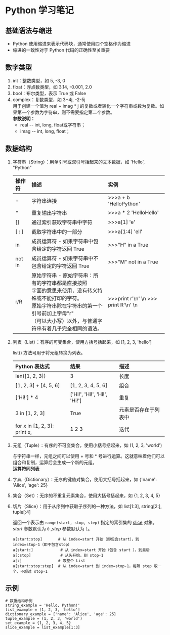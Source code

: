 # Python 学习笔记

## 基础语法与缩进

- Python 使用缩进来表示代码块，通常使用四个空格作为缩进
- 缩进的一致性对于 Python 代码的正确性至关重要

## 数字类型

1. int：整数类型，如 5, -3, 0
2. float：浮点数类型，如 3.14, -0.001, 2.0
3. bool：布尔类型，表示 True 或 False
4. complex：复数类型，如 3+4j, -2-5j  
   用于创建一个值为 real + imag * j 的复数或者转化一个字符串或数为复数。如果第一个参数为字符串，则不需要指定第二个参数。  
   **参数说明：**
   - real -- int, long, float或字符串；
   - imag -- int, long, float；

## 数据结构

1. 字符串（String）：用单引号或双引号括起来的文本数据，如 'Hello', "Python"

   | 操作符   | 描述       | 实例       |
   | :--------- | :-------------------------------------------------- | :----------------------------------- |
   | +      | 字符串连接                                                   | >>>a + b 'HelloPython'               |
   | *      | 重复输出字符串                                               | >>>a * 2 'HelloHello'                |
   | []     | 通过索引获取字符串中字符                                     | >>>a[1] 'e'                          |
   | [ : ]  | 截取字符串中的一部分                                         | >>>a[1:4] 'ell'                      |
   | in     | 成员运算符 - 如果字符串中包含给定的字符返回 True             | >>>"H" in a True                     |
   | not in | 成员运算符 - 如果字符串中不包含给定的字符返回 True           | >>>"M" not in a True                 |
   | r/R    | 原始字符串 - 原始字符串：所有的字符串都是直接按照<br />字面的意思来使用，没有转义特殊或不能打印的字符。 <br />原始字符串除在字符串的第一个引号前加上字母"r"<br />（可以大小写）以外，与普通字符串有着几乎完全相同的语法。 | >>>print r'\n' \n >>> print R'\n' \n |

2. 列表（List）：有序的可变集合，使用方括号括起来，如 [1, 2, 3, 'hello']

   list() 方法可用于将元组转换为列表。  

   | Python 表达式                | 结果                         | 描述                 |
   | :--------------------------- | :--------------------------- | :------------------- |
   | len([1, 2, 3])               | 3                            | 长度                 |
   | [1, 2, 3] + [4, 5, 6]        | [1, 2, 3, 4, 5, 6]           | 组合                 |
   | ['Hi!'] * 4                  | ['Hi!', 'Hi!', 'Hi!', 'Hi!'] | 重复                 |
   | 3 in [1, 2, 3]               | True                         | 元素是否存在于列表中 |
   | for x in [1, 2, 3]: print x, | 1 2 3                        | 迭代                 |

3. 元组（Tuple）：有序的不可变集合，使用小括号括起来，如 (1, 2, 3, 'world')

   与字符串一样，元组之间可以使用 + 号和 * 号进行运算。这就意味着他们可以组合和复制，运算后会生成一个新的元组。  
   **运算符同列表**

4. 字典（Dictionary）：无序的键值对集合，使用大括号括起来，如 {'name': 'Alice', 'age': 25}

5. 集合（Set）：无序的不重复元素集合，使用大括号括起来，如 {1, 2, 3, 4, 5}

6. 切片（Slice）：用于从序列中获取子序列的一种方法，如 list[1:3], string[2:], tuple[:4]

   返回一个表示由 `range(start, stop, step)` 指定的索引集的 [slice](https://docs.python.org/zh-cn/3/glossary.html#term-slice) 对象。*start* 参数默认为 `0` ,*step* 参数默认为 `1`。

   ``` 
   a[start:stop]       # 从 index=start 开始（即包含start），到 index=stop-1（即不包含stop） 
   a[start:]      	    # 从 index=start 开始（包含 start ），到最后 
   a[:stop]       	    # 从头开始，到 stop-1 
   a[:]                # 取整个 List
   a[start:stop:step]  # 从 index=start 到 index=stop-1，每隔 step 取一个，不超过 stop-1

## 示例

```
# 数据结构示例
string_example = 'Hello, Python!'
list_example = [1, 2, 3, 'hello']
dictionary_example = {'name': 'Alice', 'age': 25}
tuple_example = (1, 2, 3, 'world')
set_example = {1, 2, 3, 4, 5}
slice_example = list_example[1:3]
```